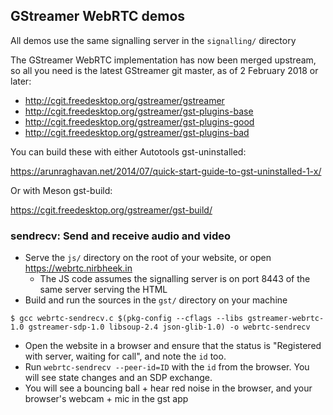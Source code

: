 ## GStreamer WebRTC demos

All demos use the same signalling server in the `signalling/` directory

The GStreamer WebRTC implementation has now been merged upstream, so all
you need is the latest GStreamer git master, as of 2 February 2018 or later:

 - http://cgit.freedesktop.org/gstreamer/gstreamer
 - http://cgit.freedesktop.org/gstreamer/gst-plugins-base
 - http://cgit.freedesktop.org/gstreamer/gst-plugins-good
 - http://cgit.freedesktop.org/gstreamer/gst-plugins-bad

You can build these with either Autotools gst-uninstalled:

https://arunraghavan.net/2014/07/quick-start-guide-to-gst-uninstalled-1-x/

Or with Meson gst-build:

https://cgit.freedesktop.org/gstreamer/gst-build/

### sendrecv: Send and receive audio and video

* Serve the `js/` directory on the root of your website, or open https://webrtc.nirbheek.in
  - The JS code assumes the signalling server is on port 8443 of the same server serving the HTML
* Build and run the sources in the `gst/` directory on your machine

```console
$ gcc webrtc-sendrecv.c $(pkg-config --cflags --libs gstreamer-webrtc-1.0 gstreamer-sdp-1.0 libsoup-2.4 json-glib-1.0) -o webrtc-sendrecv
```

* Open the website in a browser and ensure that the status is "Registered with server, waiting for call", and note the `id` too.
* Run `webrtc-sendrecv --peer-id=ID` with the `id` from the browser. You will see state changes and an SDP exchange.
* You will see a bouncing ball + hear red noise in the browser, and your browser's webcam + mic in the gst app
